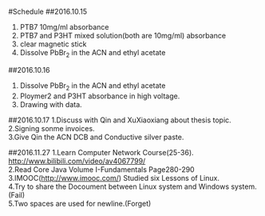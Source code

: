 #Schedule
##2016.10.15
1. PTB7 10mg/ml absorbance
2. PTB7 and P3HT mixed solution(both are 10mg/ml) absorbance
3. clear magnetic stick
4. Dissolve PbBr<sub>2</sub> in the ACN and ethyl acetate  

##2016.10.16
1. Dissolve PbBr<sub>2</sub> in the ACN and ethyl acetate
2. Ploymer2 and P3HT absorbance in high voltage.
3. Drawing with data.

##2016.10.17
1.Discuss with Qin and XuXiaoxiang about thesis topic.  
2.Signing sonme invoices.  
3.Give Qin the ACN DCB and Conductive silver paste. 

##2016.11.27
1.Learn Computer Network Course(25-36). http://www.bilibili.com/video/av4067799/  
2.Read Core Java Volume I-Fundamentals Page280-290  
3.IMOOC(http://www.imooc.com/) Studied six Lessons of Linux.  
4.Try to share the Docoument between Linux system and Windows system.(Fail)  
5.Two spaces are used for newline.(Forget)  
